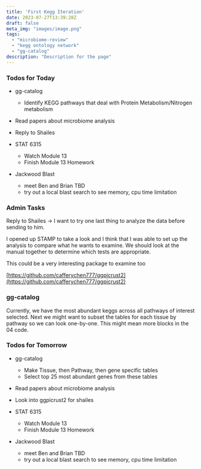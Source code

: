 ```yaml
---
title: 'First Kegg Iteration'
date: 2023-07-27T13:39:28Z
draft: false
meta_img: "images/image.png"
tags:
  - "microbiome-review"
  - "kegg ontology network"
  - "gg-catalog"
description: "Description for the page"
---
```


### Todos for Today

- gg-catalog
  - Identify KEGG pathways that deal with Protein Metabolism/Nitrogen metabolism
  
- Read papers about microbiome analysis

- Reply to Shailes 

- STAT 6315
  - Watch Module 13
  - Finish Module 13 Homework
  
- Jackwood Blast
  - meet Ben and Brian TBD
  - try out a local blast search to see memory, cpu time limitation
  
### Admin Tasks

Reply to Shailes -> I want to try one last thing to analyze the data before sending to him.

I opened up STAMP to take a look and I think that I was able to set up the analysis to compare what he wants to examine. We should look at the manual together to determine which tests are appropriate. 

This could be a very interesting package to examine too

[https://github.com/cafferychen777/ggpicrust2](https://github.com/cafferychen777/ggpicrust2)

### gg-catalog

Currently, we have the most abundant keggs across all pathways of interest selected. Next we might want to subset the tables for each tissue by pathway so we can look one-by-one. This might mean more blocks in the 04 code. 

### Todos for Tomorrow

- gg-catalog
  - Make Tissue, then Pathway, then gene specific tables
  - Select top 25 most abundant genes from these tables
 
  
- Read papers about microbiome analysis

- Look into ggpicrust2 for shailes

- STAT 6315
  - Watch Module 13
  - Finish Module 13 Homework
  
- Jackwood Blast
  - meet Ben and Brian TBD
  - try out a local blast search to see memory, cpu time limitation

